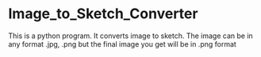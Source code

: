 # Image_to_Sketch_Converter
This is a python program. It converts image to sketch. The image can be in any format .jpg, .png but the final image you get will be in .png format
